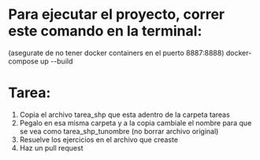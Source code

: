 # Para ejecutar el proyecto, correr este comando en la terminal:
(asegurate de no tener docker containers en el puerto 8887:8888)
docker-compose up --build

# Tarea:
1. Copia el archivo tarea_shp que esta adentro de la carpeta tareas
2. Pegalo en esa misma carpeta y a la copia cambiale el nombre para que se vea como tarea_shp_tunombre (no borrar archivo original)
3. Resuelve los ejercicios en el archivo que creaste
4. Haz un pull request